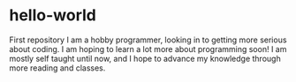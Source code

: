 # hello-world
First repository
I am a hobby programmer, looking in to getting more serious about coding.  I am hoping to learn a lot more about programming soon!
I am mostly self taught until now, and I hope to advance my knowledge through more reading and classes.
